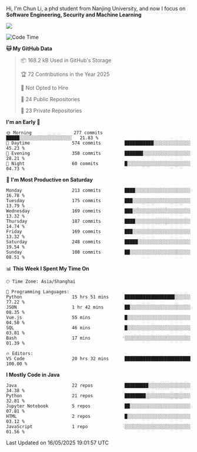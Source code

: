 Hi, I'm Chun Li, a phd student from Nanjing University, and now I focus on **Software Engineering, Security and Machine Learning**

<!--![GitHub Snake Light](https://github.com/pppppkun/pppppkun/blob/output/github-snake.svg#gh-light-mode-only)-->
<!--![GitHub Snake dark](https://github.com/pppppkun/pppppkun/blob/output/github-snake-dark.svg#gh-dark-mode-only)-->

![](https://komarev.com/ghpvc/?username=pppppkun)
<!--START_SECTION:waka-->
![Code Time](http://img.shields.io/badge/Code%20Time-2%2C072%20hrs%2059%20mins-blue)

**🐱 My GitHub Data** 

> 📦 168.2 kB Used in GitHub's Storage 
 > 
> 🏆 72 Contributions in the Year 2025
 > 
> 🚫 Not Opted to Hire
 > 
> 📜 24 Public Repositories 
 > 
> 🔑 23 Private Repositories 
 > 
**I'm an Early 🐤** 

```text
🌞 Morning                277 commits         █████░░░░░░░░░░░░░░░░░░░░   21.83 % 
🌆 Daytime                574 commits         ███████████░░░░░░░░░░░░░░   45.23 % 
🌃 Evening                358 commits         ███████░░░░░░░░░░░░░░░░░░   28.21 % 
🌙 Night                  60 commits          █░░░░░░░░░░░░░░░░░░░░░░░░   04.73 % 
```
📅 **I'm Most Productive on Saturday** 

```text
Monday                   213 commits         ████░░░░░░░░░░░░░░░░░░░░░   16.78 % 
Tuesday                  175 commits         ███░░░░░░░░░░░░░░░░░░░░░░   13.79 % 
Wednesday                169 commits         ███░░░░░░░░░░░░░░░░░░░░░░   13.32 % 
Thursday                 187 commits         ████░░░░░░░░░░░░░░░░░░░░░   14.74 % 
Friday                   169 commits         ███░░░░░░░░░░░░░░░░░░░░░░   13.32 % 
Saturday                 248 commits         █████░░░░░░░░░░░░░░░░░░░░   19.54 % 
Sunday                   108 commits         ██░░░░░░░░░░░░░░░░░░░░░░░   08.51 % 
```


📊 **This Week I Spent My Time On** 

```text
🕑︎ Time Zone: Asia/Shanghai

💬 Programming Languages: 
Python                   15 hrs 51 mins      ███████████████████░░░░░░   77.22 % 
JSON                     1 hr 42 mins        ██░░░░░░░░░░░░░░░░░░░░░░░   08.35 % 
Vue.js                   55 mins             █░░░░░░░░░░░░░░░░░░░░░░░░   04.50 % 
SQL                      46 mins             █░░░░░░░░░░░░░░░░░░░░░░░░   03.81 % 
Bash                     17 mins             ░░░░░░░░░░░░░░░░░░░░░░░░░   01.39 % 

🔥 Editors: 
VS Code                  20 hrs 32 mins      █████████████████████████   100.00 % 
```

**I Mostly Code in Java** 

```text
Java                     22 repos            █████████░░░░░░░░░░░░░░░░   34.38 % 
Python                   21 repos            ████████░░░░░░░░░░░░░░░░░   32.81 % 
Jupyter Notebook         5 repos             ██░░░░░░░░░░░░░░░░░░░░░░░   07.81 % 
HTML                     2 repos             █░░░░░░░░░░░░░░░░░░░░░░░░   03.12 % 
JavaScript               1 repo              ░░░░░░░░░░░░░░░░░░░░░░░░░   01.56 % 
```




 Last Updated on 16/05/2025 19:01:57 UTC
<!--END_SECTION:waka-->
